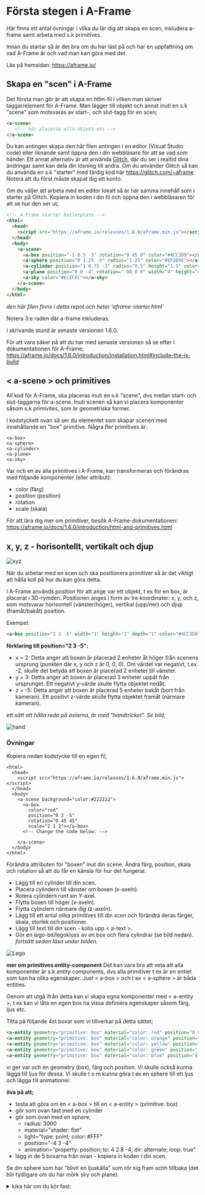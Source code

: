 # Första stegen i A-Frame

Här finns ett antal övningar i vilka du lär dig att skapa en scen, inkludera a-frame samt arbeta med s.k primitives.

Innan du startar så är det bra om du har läst på och har en uppfattning om vad A-Frame är och vad man kan göra med det.

Läs på hemsidan: https://aframe.io/


## Skapa en "scen" i A-Frame

Det första man gör är att skapa en htlm-fil i vilken man skriver taggar/element för A-Frame.
Man lägger till objekt och annat inuti en s.k "scene" som motsvaras av start-, och slut-tagg för en scen;
```html
<a-scene>
   <!-- här placeras alla objekt etc -->
</a-scene>
```

Du kan antingen skapa den här filen antingen i en editor (Visual Studio code) eller liknande samt öppna den i din webbläsare för att se vad som händer.
Ett annat alternativ är att använda [Glitch](https://glitch.com/), där du ser i realtid dina ändringar samt kan dela din lösning till andra. Om du använder Glitch så kan du använda en s.k "starter" med färdig kod här https://glitch.com/~aframe
Notera att du först måste skapat dig ett konto.


Om du väljer att arbeta med en editor lokalt så är här samma innehåll som i starter på Glitch. Kopiera in koden i din fil och öppna den i webbläsaren för att se hur den ser ut;
```html
<!-- A-Frame starter boilerplate -->
<html>
  <head>
    <script src="https://aframe.io/releases/1.6.0/aframe.min.js"></script>
  </head>
  <body>
    <a-scene>
      <a-box position="-1 0.5 -3" rotation="0 45 0" color="#4CC3D9"></a-box>
      <a-sphere position="0 1.25 -5" radius="1.25" color="#EF2D5E"></a-sphere>
      <a-cylinder position="1 0.75 -3" radius="0.5" height="1.5" color="#FFC65D"></a-cylinder>
      <a-plane position="0 0 -4" rotation="-90 0 0" width="4" height="4" color="#7BC8A4"></a-plane>
      <a-sky color="#ECECEC"></a-sky>
    </a-scene>
  </body>
</html>
```
*den här filen finns i detta repot och heter 'aframe-starter.html'*


Notera 3:e raden där a-frame inkluderas.

I skrivande stund är senaste versionen 1.6.0.

För att vara säker på att du har med senaste versionen så se efter i dokumentationen för A-Frame;
https://aframe.io/docs/1.6.0/introduction/installation.html#include-the-js-build


## < a-scene > och primitives

All kod för A-Frame, ska placeras inuti en s.k "scene", dvs mellan start- och slut-taggarna för a-scene.
Inuti scenen så kan vi placera komponenter såsom s.k primivites, som är geometriska former.

I kodstyckett ovan så ser du elementet **<a-scene>** som skapar scenen med innehållande en "box" primitive. Några fler primitives är:

```
<a-box>
<a-sphere>
<a-cylinder>
<a-plane>
<a-sky>
```

Var och en av alla primitives i A-Frame, kan transformeras och förändras med följande komponenter (eller attribut):

- color (färg)
- position (position)
- rotation
- scale (skala)
  

För att lära dig mer om primitiver, besök A-Frame-dokumentationen: https://aframe.io/docs/1.6.0/introduction/html-and-primitives.html

## **x, y, z** - horisontellt, vertikalt och djup 

![xyz](https://github.com/mattische/aframe-intro/blob/a52534502c254b88356c99fb290c525327cabd4b/0%20-%20start/xyz.png)

När du arbetar med en scen och ska positionera primitiver så är det viktigt att hålla koll på hur du kan göra detta. 

I A-Frame används position för att ange var ett objekt, t ex för en box, är placerat i 3D-rymden. Positionen anges i form av tre koordinater: x, y, och z, som motsvarar horisontell (vänster/höger), vertikal (upp/ner) och djup (framåt/bakåt) position.

Exempel:
```html
<a-box position="2 3 -5" width="1" height="1" depth="1" color="#4CC3D9"></a-box>
```

**förklaring till position="2 3 -5":**

- x = 2: Detta anger att boxen är placerad 2 enheter åt höger från scenens ursprung (punkten där x, y och z är 0, 0, 0). Om värdet var negativt, t.ex. -2, skulle det betyda att boxen är placerad 2 enheter till vänster.
- y = 3: Detta anger att boxen är placerad 3 enheter uppåt från ursprunget. Ett negativt y-värde skulle flytta objektet nedåt.
- z = -5: Detta anger att boxen är placerad 5 enheter bakåt (bort från kameran). Ett positivt z-värde skulle flytta objektet framåt (närmare kameran).

*ett sätt att hålla reda på axlarna, är med "handtricket". Se bild;*

![hand](https://github.com/mattische/aframe-intro/blob/1168dff93f021595e7a82a9f20eb3b8e44cd5633/0%20-%20start/hand.png)


### Övningar 

Kopiera nedan kodstycke till en egen fil;

```
<html>
  <head>
    <script src="https://aframe.io/releases/1.6.0/aframe.min.js"></script>
  </head>
  <body>
    <a-scene background="color:#222222">
      <a-box 
        color="red" 
        position="0 2 -5"
        rotation="0 45 45"
        scale="2 1 2"></a-box>
      <!-- Change the code below: -->
      
    </a-scene>
  </body>
</html>
```

Förändra attributen för "boxen" <a-box> inut din scene.
Ändra färg, position, skala och rotation så att du får en känsla för hur det fungerar.

- Lägg till en cylinder till din scen.
- Placera cylindern till vänster om boxen (x-axeln).
- Rotera cylindern runt sin Y-axel.
- Flytta boxen till höger (x-axeln).
- Flytta cylindern närmare dig (z-axeln).
- Lägg till ett antal olika primitives till din scen och förändra deras färger, skala, storlek och positioner.
- Lägg till text till din scen - kolla upp < a-text >.
- Gör en lego-bit/legokloss av en box och flera cylindrar (se bild nedan).
*fortsätt sedan läsa under bilden.*



![Lego](https://github.com/mattische/aframe-intro/blob/8357b4ef4eb2556fb6c25d4a96cdd3087fd362f1/0%20-%20start/lego.jpg)

**mer om primitives entity-component**
Det kan vara bra att veta att alla komponenter är s.k *entity* components, dvs alla primitiver t ex är en entiet som kan ha olika egenskaper. Just < a-box > och t ex < a-sphere > är båda entities.

Genom att utgå ifrån detta kan vi skapa egna komponenter med < a-entity >, t ex kan vi låta en egen box ha vissa definiera egenskaper såsom färg, ljus etc. 

Titta på följande 4st boxar som vi tillverkar på detta sättet;
```html
<a-entity geometry="primitive: box" material="color: red" position="0 0.5 -10"></a-entity>
<a-entity geometry="primitive: box" material="color: orange" position="-2 0.5 -8"></a-entity>
<a-entity geometry="primitive: box" material="color: yellow" position="2 0.5 -8"></a-entity>
<a-entity geometry="primitive: box" material="color: green" position="-4 0.5 -6"></a-entity>
<a-entity geometry="primitive: box" material="color: blue" position="4 0.5 -6"></a-entity>
```
vi ger var och en geometry (box), färg och position.
Vi skulle också kunna lägga till ljus för dessa. Vi skulle t o m kunna göra t ex en sphere till ett ljus och lägga till animationer.

**öva på att;**
- testa att göra om en < a-box > till en < a-entity > (primitive: box)
- gör som ovan fast med en cylinder
- gör som ovan med en sphere;
   - radius: 3000 
   - material="shader: flat"
   - light="type: point; color: #FFF"
   - position="-4 3 -4"
   - animation="property: position; to: 4 2.8 -4; dir: alternate; loop: true"
- lägg in de 5 boxarna från ovan - kopiera in koden i din scen. 

Se din sphere som har "blivit en ljuskälla" som rör sig fram ochh tillbaka (det blir tydligare om du har mörk sky och plane).


<details>
  <summary>kika här om du kör fast:</summary>

  ```html
<a-entity id="lightSphere" geometry="primitive: sphere; radius: 0.2" material="shader: flat" light="type: point; color: #FFF" position="-4 3 -4"
               animation="property: position; to: 4 2.8 -4; dir: alternate; loop: true"></a-entity>
```
</details>
